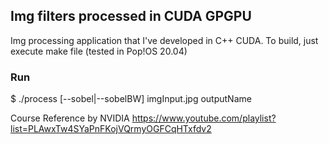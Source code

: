 
## Img filters processed in CUDA GPGPU ##
Img processing application that I've developed in C++ CUDA.
To build, just execute make file (tested in Pop!OS 20.04)

### Run ###
$ ./process [--sobel|--sobelBW] imgInput.jpg outputName

Course Reference by NVIDIA
https://www.youtube.com/playlist?list=PLAwxTw4SYaPnFKojVQrmyOGFCqHTxfdv2


